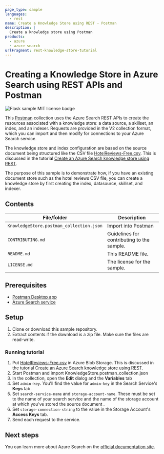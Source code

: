 ```yaml
---
page_type: sample
languages:
  - rest
name: Create a Knowledge Store using REST - Postman
description: |
  Create a knowledge store using Postman
products:
  - azure
  - azure-search
urlFragment: rest-knowledge-store-tutorial
---
```


#  Creating a Knowledge Store in Azure Search using REST APIs and Postman

![Flask sample MIT license badge](https://img.shields.io/badge/license-MIT-green.svg)

This [Postman](https://www.getpostman.com/) collection uses the Azure Search REST APIs to create the resources associated with a knowledge store: a data source, a skillset, an index, and an indexer. Requests are provided in the V2 collection format, which you can import and then modify for connections to your Azure Search service.

The knowledge store and index configuration are based on the source document being structured like the CSV file [HotelReviews-Free.csv](https://knowledgestoredemo.blob.core.windows.net/hotel-reviews/HotelReviews_Free.csv?st=2019-07-29T17%3A51%3A30Z&se=2021-07-30T17%3A51%3A00Z&sp=rl&sv=2018-03-28&sr=c&sig=LnWLXqFkPNeuuMgnohiz3jfW4ijePeT5m2SiQDdwDaQ%3D). This is discussed in the tutorial [Create an Azure Search knowledge store using REST](https://docs.microsoft.com/azure/search/knowledge-store-create-rest).

The purpose of this sample is to demonstrate how, if you have an existing document store such as the hotel reviews CSV file, you can create a knowledge store by first creating the index, datasource, skillset, and indexer. 

## Contents

| File/folder | Description |
|-------------|-------------|
| `KnowledgeStore.postman_collection.json`       | Import into Postman |
| `CONTRIBUTING.md` | Guidelines for contributing to the sample. |
| `README.md` | This README file. |
| `LICENSE.md`   | The license for the sample. |

## Prerequisites

- [Postman Desktop app](https://www.getpostman.com/)
- [Azure Search service](https://docs.microsoft.com/azure/search/search-create-service-portal)

## Setup

1. Clone or download this sample repository.
1. Extract contents if the download is a zip file. Make sure the files are read-write.

### Running tutorial

1. Put [HotelReviews-Free.csv](https://knowledgestoredemo.blob.core.windows.net/hotel-reviews/HotelReviews_Free.csv?st=2019-07-29T17%3A51%3A30Z&se=2021-07-30T17%3A51%3A00Z&sp=rl&sv=2018-03-28&sr=c&sig=LnWLXqFkPNeuuMgnohiz3jfW4ijePeT5m2SiQDdwDaQ%3D) in Azure Blob Storage. This is discussed in the tutorial [Create an Azure Search knowledge store using REST](https://review.docs.microsoft.com/azure/search/knowledge-store-create-rest).
1. Start Postman and import KnowledgeStore.postman_collection.json
1. In the collection, open the **Edit** dialog and the **Variables** tab
1. Set `admin-key`. You'll find the value for `admin-key` in the Search Service's **Keys** tab. 
1. Set `search-service-name` and `storage-account-name`. These must be set to the name of your search service and the name of the storage account at which you've stored the source document .
1. Set `storage-connection-string` to the value in the Storage Account's **Access Keys** tab. 
1. Send each request to the service.

## Next steps

You can learn more about Azure Search on the [official documentation site](https://docs.microsoft.com/azure/search).
